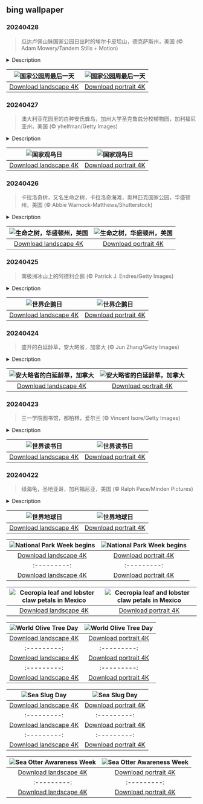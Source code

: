## bing wallpaper

### 20240428

> 瓜达卢佩山脉国家公园日出时的埃尔卡皮坦山，德克萨斯州，美国 (© Adam Mowery/Tandem Stills + Motion)

<details>
<summary>Description</summary>

> 好好利用国家公园周的最后一天吧！如果你还没有时间参加为期九天的庆祝活动，请看过来！让我们带你去德克萨斯州西部的瓜达卢佩山脉国家公园看看。该公园于1972年正式成立，占地86,416英亩。在这里，瓜达卢佩山脉耸立在奇瓦瓦沙漠的盐丘之上。海拔8751英尺的瓜达卢佩峰是该山脉的最高点，也是德克萨斯州的最高点。当地另一个突出的地标是8085英尺高的酋长岩，经常被旅行者当作路标。而加利福尼亚州也有一个约3000英尺高的同名“酋长岩”，可别将二者混淆了。即使国家公园周结束了，一年中仍有很多日子可以参观这个国家丰富的自然风光。
> 
> 
> 
> 

</details>

| ![国家公园周最后一天](https://cn.bing.com/th?id=OHR.GuadalupeTexas_ZH-CN3911419948_UHD.jpg&pid=hp&w=400&h=224&rs=1&c=4) | ![国家公园周最后一天](https://cn.bing.com/th?id=OHR.GuadalupeTexas_ZH-CN3911419948_1080x1920.jpg&pid=hp&w=155&h=315&rs=1&c=4) |
|:---------:|:---------:|
| [Download landscape 4K](https://cn.bing.com/th?id=OHR.GuadalupeTexas_ZH-CN3911419948_UHD.jpg) | [Download portrait 4K](https://cn.bing.com/th?id=OHR.GuadalupeTexas_ZH-CN3911419948_1080x1920.jpg) |

### 20240427

> 澳大利亚花园里的白种安氏蜂鸟，加州大学圣克鲁兹分校植物园，加利福尼亚州，美国 (© yhelfman/Getty Images)

<details>
<summary>Description</summary>

> 带上你的双筒望远镜和野外指南，到公园里去吧，因为今天是国家观鸟日！这个节日在四月的最后一个星期六举行，观鸟也是一项全世界数百万人都热衷的活动。世界上大约有18000种已知的鸟类。从雄伟的鹰到图中双翼雪白的蜂鸟，鸟类的形状、大小、颜色和行为多种多样，是地球上最多样化的动物群体之一。这些安娜蜂鸟通常颜色鲜艳，但亮色意味着它们的色素沉淀减少，导致它们的外表看起来更苍白。与白化鸟不同的是，这些蜂鸟的眼睛还保留着一些颜色。它们较浅的羽毛降低了保护性和伪装效果，使它们更容易受到鹰和野猫等掠食者的攻击。
> 
> 
> 
> 

</details>

| ![国家观鸟日](https://cn.bing.com/th?id=OHR.LeucisticHummingbird_ZH-CN2921653789_UHD.jpg&pid=hp&w=400&h=224&rs=1&c=4) | ![国家观鸟日](https://cn.bing.com/th?id=OHR.LeucisticHummingbird_ZH-CN2921653789_1080x1920.jpg&pid=hp&w=155&h=315&rs=1&c=4) |
|:---------:|:---------:|
| [Download landscape 4K](https://cn.bing.com/th?id=OHR.LeucisticHummingbird_ZH-CN2921653789_UHD.jpg) | [Download portrait 4K](https://cn.bing.com/th?id=OHR.LeucisticHummingbird_ZH-CN2921653789_1080x1920.jpg) |

### 20240426

> 卡拉洛奇树，又名生命之树，卡拉洛奇海滩，奥林匹克国家公园，华盛顿州，美国 (© Abbie Warnock-Matthews/Shutterstock)

<details>
<summary>Description</summary>

> 美国第一个植树节是在1872年举行的，从那以后，这项活动真正地生根发芽。每年四月的最后一个星期五，美国各地的人们都会通过植树来纪念这个节日，通常会把这些树献给所爱的人。这一天也是纪念树木的好日子——树木不仅为无数种动物提供家园，还能吸收二氧化碳，净化我们呼吸的空气，帮助城市保持凉爽，甚至还能起到预防洪水的作用。
> 
> 图中这棵神奇的树是位于华盛顿州福克斯的卡拉洛奇生命之树。这棵大型西提卡云杉的根系似乎不受地心引力的影响，紧紧贴在一条小沟壑的两侧。树下的土壤正在被流入太平洋的溪流慢慢冲刷，但不知何故，生命之树仍在继续生长。鉴于它的生命意志，不难理解这棵树是如何赢得这个绰号的。
> 
> 

</details>

| ![生命之树，华盛顿州，美国](https://cn.bing.com/th?id=OHR.KalalochTree_ZH-CN9427839259_UHD.jpg&pid=hp&w=400&h=224&rs=1&c=4) | ![生命之树，华盛顿州，美国](https://cn.bing.com/th?id=OHR.KalalochTree_ZH-CN9427839259_1080x1920.jpg&pid=hp&w=155&h=315&rs=1&c=4) |
|:---------:|:---------:|
| [Download landscape 4K](https://cn.bing.com/th?id=OHR.KalalochTree_ZH-CN9427839259_UHD.jpg) | [Download portrait 4K](https://cn.bing.com/th?id=OHR.KalalochTree_ZH-CN9427839259_1080x1920.jpg) |

### 20240425

> 南极洲冰山上的阿德利企鹅 (© Patrick J. Endres/Getty Images)

<details>
<summary>Description</summary>

> 可以滑行，又何需飞行？世界企鹅日快乐！这些不会飞的鸟主要栖息在南极洲，从帝企鹅到今天的明星阿德利企鹅，种类繁多。1840年，法国冒险家儒勒·杜蒙·德维尔发现了阿德利企鹅，并决定以他心爱的妻子的名字“阿德利”来命名这种企鹅。阿德利企鹅虽然体型娇小，但游泳动作敏捷，可以潜入575英尺深的海底寻找长得像虾一样的磷虾或鱼类。它们是社会性动物，会聚集在小群中觅食、狩猎和保护自己。调皮捣蛋的阿德利企鹅还会偷窃附近巢穴中的鹅卵石来加固自己的巢穴，以保护自己的蛋和雏鸟免受南极洲恶劣环境和捕食者的伤害。
> 
> 
> 
> 

</details>

| ![世界企鹅日](https://cn.bing.com/th?id=OHR.PenguinDirections_ZH-CN8498684753_UHD.jpg&pid=hp&w=400&h=224&rs=1&c=4) | ![世界企鹅日](https://cn.bing.com/th?id=OHR.PenguinDirections_ZH-CN8498684753_1080x1920.jpg&pid=hp&w=155&h=315&rs=1&c=4) |
|:---------:|:---------:|
| [Download landscape 4K](https://cn.bing.com/th?id=OHR.PenguinDirections_ZH-CN8498684753_UHD.jpg) | [Download portrait 4K](https://cn.bing.com/th?id=OHR.PenguinDirections_ZH-CN8498684753_1080x1920.jpg) |

### 20240424

> 盛开的白延龄草，安大略省，加拿大 (© Jun Zhang/Getty Images)

<details>
<summary>Description</summary>

> 三片花瓣、三片叶子和三个柱头——这就是白延龄草，它的名字源自拉丁语中的“三”，原产于北美东部，是春季最常见的林地野花之一。与一些稍有暖意就绽放色彩的“冲动型”花朵不同，这种植物开花缓慢。从美国邮票上的图案到俄亥俄州的州花，再到加拿大安大略省的官方象征，白延龄草扎根于各国文化。除了美观之外，白延龄草在草药界也有一席之地。所以，你在林间漫步时，请留意这种花卉珍品！
> 
> 
> 
> 

</details>

| ![安大略省的白延龄草，加拿大](https://cn.bing.com/th?id=OHR.TrilliumOntario_ZH-CN8327395975_UHD.jpg&pid=hp&w=400&h=224&rs=1&c=4) | ![安大略省的白延龄草，加拿大](https://cn.bing.com/th?id=OHR.TrilliumOntario_ZH-CN8327395975_1080x1920.jpg&pid=hp&w=155&h=315&rs=1&c=4) |
|:---------:|:---------:|
| [Download landscape 4K](https://cn.bing.com/th?id=OHR.TrilliumOntario_ZH-CN8327395975_UHD.jpg) | [Download portrait 4K](https://cn.bing.com/th?id=OHR.TrilliumOntario_ZH-CN8327395975_1080x1920.jpg) |

### 20240423

> 三一学院图书馆，都柏林，爱尔兰 (© Vincent Isore/Getty Images)

<details>
<summary>Description</summary>

> 在爱尔兰中心，在都柏林三一学院图书馆历史悠久的大厅里，卷轴和古籍低声诉说着久远的故事。今天，这些沉默的故事讲述者将大放异彩。世界图书日由联合国教科文组织于1995年设立，旨在提醒人们阅读、出版和版权的重要性。但为什么是4月23日呢？因为这一天是威廉·莎士比亚、米格尔·德·塞万提斯和其他几位文学巨匠共同的忌日！从每年在马里兰州肯辛顿举办的汇集众多作家、诗人和文学组织的街头庆祝活动，到世界各地许多国家向孩子们分发图书券，这一天在书页翻动的沙沙声中变得生机勃勃。有趣的是，联合国教科文组织每年都会推选一个城市为“世界图书之都”，被选中的城市将在被授予的一年中开展促进阅读的活动，今年当选是法国斯特拉斯堡。那么，你选好要读的书了吗？
> 
> 
> 
> 

</details>

| ![世界读书日](https://cn.bing.com/th?id=OHR.TrinityDublin_ZH-CN9521778819_UHD.jpg&pid=hp&w=400&h=224&rs=1&c=4) | ![世界读书日](https://cn.bing.com/th?id=OHR.TrinityDublin_ZH-CN9521778819_1080x1920.jpg&pid=hp&w=155&h=315&rs=1&c=4) |
|:---------:|:---------:|
| [Download landscape 4K](https://cn.bing.com/th?id=OHR.TrinityDublin_ZH-CN9521778819_UHD.jpg) | [Download portrait 4K](https://cn.bing.com/th?id=OHR.TrinityDublin_ZH-CN9521778819_1080x1920.jpg) |

### 20240422

> 绿海龟，圣地亚哥，加利福尼亚，美国 (© Ralph Pace/Minden Pictures)

<details>
<summary>Description</summary>

> 今天是“地球日”，一个专门为保护地球环境而设立的节日，旨在提高民众对于现有环境问题的认识。1969年，时任威斯康星州参议员的盖洛德·纳尔逊目睹了库亚霍加河着火和圣巴巴拉石油泄漏等事件，他认为世界需要一项环保倡议，于是埋下了设立“地球日”的种子。一年后，首届“地球日”活动举行。现在，“地球日”已经发展成为一年一度的活动，有超过193个国家的10亿多人参加。今年，这项活动的重点是塑料，因为塑料污染已经严重影响了陆地和海洋环境。许多物种，包括图片中的这只绿海龟，误将海洋中的塑料垃圾当作食物食用。并且，这些塑料垃圾还会带来缠绕风险，也有可能分解成微塑料。每年约有2500万吨塑料进入水生生态系统。因此，赶快行动起来吧！植树造林、清理海滩，倡导环境保护及可持续发展，为人类共同的家园贡献自己的一份力量。毕竟，没有第二个地球！
> 
> 
> 
> 

</details>

| ![世界地球日](https://cn.bing.com/th?id=OHR.EarthDayTurtle_ZH-CN4642042701_UHD.jpg&pid=hp&w=400&h=224&rs=1&c=4) | ![世界地球日](https://cn.bing.com/th?id=OHR.EarthDayTurtle_ZH-CN4642042701_1080x1920.jpg&pid=hp&w=155&h=315&rs=1&c=4) |
|:---------:|:---------:|
| [Download landscape 4K](https://cn.bing.com/th?id=OHR.EarthDayTurtle_ZH-CN4642042701_UHD.jpg) | [Download portrait 4K](https://cn.bing.com/th?id=OHR.EarthDayTurtle_ZH-CN4642042701_1080x1920.jpg) |iends and get out into the wild.
> 
> 

</details>

| ![National Park Week begins](https://cn.bing.com/th?id=OHR.YellowstoneGeyser_EN-US3470127711_UHD.jpg&pid=hp&w=400&h=224&rs=1&c=4) | ![National Park Week begins](https://cn.bing.com/th?id=OHR.YellowstoneGeyser_EN-US3470127711_1080x1920.jpg&pid=hp&w=155&h=315&rs=1&c=4) |
|:---------:|:---------:|
| [Download landscape 4K](https://cn.bing.com/th?id=OHR.YellowstoneGeyser_EN-US3470127711_UHD.jpg) | [Download portrait 4K](https://cn.bing.com/th?id=OHR.YellowstoneGeyser_EN-US3470127711_1080x1920.jpg) |1080x1920.jpg&pid=hp&w=155&h=315&rs=1&c=4) |
|:---------:|:---------:|
| [Download landscape 4K](https://cn.bing.com/th?id=OHR.AmericanWetlands_EN-US1844827155_UHD.jpg) | [Download portrait 4K](https://cn.bing.com/th?id=OHR.AmericanWetlands_EN-US1844827155_1080x1920.jpg) |9784_UHD.jpg) | [Download portrait 4K](https://cn.bing.com/th?id=OHR.RedPlanetDay_EN-US9693219784_1080x1920.jpg) |r claw is often cultivated as an ornamental plant for tropical gardens. Gardeners looking to attract birds love the Heliconia because its plentiful nectar draws hummingbirds to its downward-facing flowers. Those same flowers have special recognition in Bolivia as 'patujú,' the national flower, which appears on one of the country's flags.
> 
> 

</details>

| ![Cecropia leaf and lobster claw petals in Mexico](https://cn.bing.com/th?id=OHR.Cecropia_EN-US9602789937_UHD.jpg&pid=hp&w=400&h=224&rs=1&c=4) | ![Cecropia leaf and lobster claw petals in Mexico](https://cn.bing.com/th?id=OHR.Cecropia_EN-US9602789937_1080x1920.jpg&pid=hp&w=155&h=315&rs=1&c=4) |
|:---------:|:---------:|
| [Download landscape 4K](https://cn.bing.com/th?id=OHR.Cecropia_EN-US9602789937_UHD.jpg) | [Download portrait 4K](https://cn.bing.com/th?id=OHR.Cecropia_EN-US9602789937_1080x1920.jpg) |though olive trees do not grow very tall, usually no more than 30 feet, they live a very long time. One of the oldest known trees in the world, in Portugal, is believed to be 3,350 years old. Many live for millennia, their trunks growing thick and gnarled, and their branches bearing fruit century after century. As civilizations rise and fall around them, these hardy trees remain resilient and steadfast.
> 
> 

</details>

| ![World Olive Tree Day](https://cn.bing.com/th?id=OHR.OliveTreeDay_EN-US9460125670_UHD.jpg&pid=hp&w=400&h=224&rs=1&c=4) | ![World Olive Tree Day](https://cn.bing.com/th?id=OHR.OliveTreeDay_EN-US9460125670_1080x1920.jpg&pid=hp&w=155&h=315&rs=1&c=4) |
|:---------:|:---------:|
| [Download landscape 4K](https://cn.bing.com/th?id=OHR.OliveTreeDay_EN-US9460125670_UHD.jpg) | [Download portrait 4K](https://cn.bing.com/th?id=OHR.OliveTreeDay_EN-US9460125670_1080x1920.jpg) |pid=hp&w=155&h=315&rs=1&c=4) |
|:---------:|:---------:|
| [Download landscape 4K](https://cn.bing.com/th?id=OHR.MonksMound_EN-US9323884241_UHD.jpg) | [Download portrait 4K](https://cn.bing.com/th?id=OHR.MonksMound_EN-US9323884241_1080x1920.jpg) |](https://cn.bing.com/th?id=OHR.Calacas_EN-US6430903741_UHD.jpg) | [Download portrait 4K](https://cn.bing.com/th?id=OHR.Calacas_EN-US6430903741_1080x1920.jpg) |.com/th?id=OHR.SealRiver_EN-US6267835630_1080x1920.jpg&pid=hp&w=155&h=315&rs=1&c=4) |
|:---------:|:---------:|
| [Download landscape 4K](https://cn.bing.com/th?id=OHR.SealRiver_EN-US6267835630_UHD.jpg) | [Download portrait 4K](https://cn.bing.com/th?id=OHR.SealRiver_EN-US6267835630_1080x1920.jpg) |e a more fitting name. Someone call Terry.
> 
> 

</details>

| ![Sea Slug Day](https://cn.bing.com/th?id=OHR.SeaAngel_EN-US5531672696_UHD.jpg&pid=hp&w=400&h=224&rs=1&c=4) | ![Sea Slug Day](https://cn.bing.com/th?id=OHR.SeaAngel_EN-US5531672696_1080x1920.jpg&pid=hp&w=155&h=315&rs=1&c=4) |
|:---------:|:---------:|
| [Download landscape 4K](https://cn.bing.com/th?id=OHR.SeaAngel_EN-US5531672696_UHD.jpg) | [Download portrait 4K](https://cn.bing.com/th?id=OHR.SeaAngel_EN-US5531672696_1080x1920.jpg) |OHR.DarkSkyAcadia_EN-US6966527964_1080x1920.jpg) |.bing.com/th?id=OHR.GoldenJellyfish_EN-US6743816471_1080x1920.jpg&pid=hp&w=155&h=315&rs=1&c=4) |
|:---------:|:---------:|
| [Download landscape 4K](https://cn.bing.com/th?id=OHR.GoldenJellyfish_EN-US6743816471_UHD.jpg) | [Download portrait 4K](https://cn.bing.com/th?id=OHR.GoldenJellyfish_EN-US6743816471_1080x1920.jpg) |ng.com/th?id=OHR.LastDollarRoad_EN-US7923638318_UHD.jpg&pid=hp&w=400&h=224&rs=1&c=4) | ![First day of autumn](https://cn.bing.com/th?id=OHR.LastDollarRoad_EN-US7923638318_1080x1920.jpg&pid=hp&w=155&h=315&rs=1&c=4) |
|:---------:|:---------:|
| [Download landscape 4K](https://cn.bing.com/th?id=OHR.LastDollarRoad_EN-US7923638318_UHD.jpg) | [Download portrait 4K](https://cn.bing.com/th?id=OHR.LastDollarRoad_EN-US7923638318_1080x1920.jpg) |ppers who hunted otters to near extinction before they were protected by law. Although sea otter populations have rebounded, they are still considered endangered. Otters live along the Pacific Coast of North America, from California up to Alaska. Although they can walk on land, they almost never find the need or desire to, even when it's nap time. When they're ready for a snooze, they'll raft up, wrap themselves in a strand of kelp to keep them from drifting away, and recline on the world's biggest waterbed.

</details>

| ![Sea Otter Awareness Week](https://cn.bing.com/th?id=OHR.SitkaOtters_EN-US7714053956_UHD.jpg&pid=hp&w=400&h=224&rs=1&c=4) | ![Sea Otter Awareness Week](https://cn.bing.com/th?id=OHR.SitkaOtters_EN-US7714053956_1080x1920.jpg&pid=hp&w=155&h=315&rs=1&c=4) |
|:---------:|:---------:|
| [Download landscape 4K](https://cn.bing.com/th?id=OHR.SitkaOtters_EN-US7714053956_UHD.jpg) | [Download portrait 4K](https://cn.bing.com/th?id=OHR.SitkaOtters_EN-US7714053956_1080x1920.jpg) |oo_EN-US7569665443_UHD.jpg&pid=hp&w=400&h=224&rs=1&c=4) | ![World Bamboo Day](https://cn.bing.com/th?id=OHR.ArashiyamaBamboo_EN-US7569665443_1080x1920.jpg&pid=hp&w=155&h=315&rs=1&c=4) |
|:---------:|:---------:|
| [Download landscape 4K](https://cn.bing.com/th?id=OHR.ArashiyamaBamboo_EN-US7569665443_UHD.jpg) | [Download portrait 4K](https://cn.bing.com/th?id=OHR.ArashiyamaBamboo_EN-US7569665443_1080x1920.jpg) |